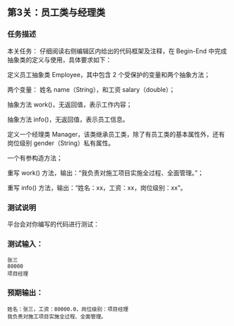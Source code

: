 ## 第3关：员工类与经理类
### 任务描述
本关任务：
仔细阅读右侧编辑区内给出的代码框架及注释，在 Begin-End 中完成抽象类的定义与使用，具体要求如下： 

定义员工抽象类 Employee，其中包含 2 个受保护的变量和两个抽象方法；  

两个变量：
姓名 name（String），和工资 salary（double）；

抽象方法 work()，无返回值，表示工作内容；

抽象方法 info()，无返回值，表示员工信息。

定义一个经理类 Manager，该类继承员工类，除了有员工类的基本属性外，还有岗位级别 gender（String）私有属性。  

一个有参构造方法；

重写 work() 方法，输出：“我负责对施工项目实施全过程、全面管理。”；

重写 info() 方法，输出：“姓名：xx，工资：xx，岗位级别：xx”。

### 测试说明
平台会对你编写的代码进行测试：

### 测试输入：
```shell
张三
80000
项目经理
```

### 预期输出：
```shell
姓名：张三，工资：80000.0，岗位级别：项目经理
我负责对施工项目实施全过程、全面管理。
```
